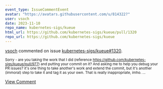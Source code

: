 ```yaml
---
event_type: IssueCommentEvent
avatar: "https://avatars.githubusercontent.com/u/814322?"
user: vsoch
date: 2023-11-10
repo_name: kubernetes-sigs/kueue
html_url: https://github.com/kubernetes-sigs/kueue/pull/1320
repo_url: https://github.com/kubernetes-sigs/kueue
---
```


<a href='https://github.com/vsoch' target='_blank'>vsoch</a> commented on issue <a href='https://github.com/kubernetes-sigs/kueue/pull/1320' target='_blank'>kubernetes-sigs/kueue#1320</a>.

<small>Sorry - are you taking the work that I did (reference https://github.com/kubernetes-sigs/kueue/pull/977) and putting your commit on it? And asking me to help you debug your PR issues? it's one thing to take another's work and extend the commit, but it's another (immoral) step to take it and tag it as your own. That is really inappropriate, imho....</small>

<a href='https://github.com/kubernetes-sigs/kueue/pull/1320' target='_blank'>View Comment</a>